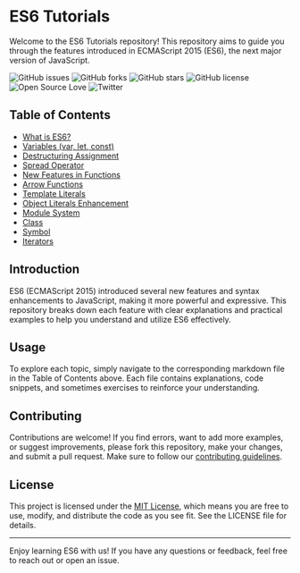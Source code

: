# ES6 Tutorials

Welcome to the ES6 Tutorials repository! This repository aims to guide you through the features introduced in ECMAScript 2015 (ES6), the next major version of JavaScript.

![GitHub issues](https://img.shields.io/github/issues/Nasirilahi/ES6-Tutorials)
![GitHub forks](https://img.shields.io/github/forks/Nasirilahi/ES6-Tutorials)
![GitHub stars](https://img.shields.io/github/stars/Nasirilahi/ES6-Tutorials)
![GitHub license](https://img.shields.io/github/license/Nasirilahi/ES6-Tutorials)
![Open Source Love](https://badges.frapsoft.com/os/v1/open-source.svg?v=103)
![Twitter](https://img.shields.io/twitter/url?url=https%3A%2F%2Fgithub.com%2FNasirilahi%2FES6-Tutorials)

## Table of Contents

- [What is ES6?](ES6/es6.md)
- [Variables (var, let, const)](const-let/const-let.md)
- [Destructuring Assignment](Destructoring/destructoring.md)
- [Spread Operator](Spread-Operator/spreadOperator.md)
- [New Features in Functions](Functions/functions.md)
- [Arrow Functions](Arrow-Function/arrow-function.md)
- [Template Literals](Template-literals/template-literals.md)
- [Object Literals Enhancement](Object-literal-enhancement/object-literal-enhancement.md)
- [Module System](Modules/modules.md)
- [Class](Class/class.md)
- [Symbol](Symbols/symbols.md)
- [Iterators](Iterators/iterators.md)

<!-- Uncomment the following sections as they are completed or added -->
<!--
- [Generators](Generators/generators.md)
- [Map/Set](MapSet/mapSet.md)
- [WeakMap/WeakSet](WeakmapWeakSet/weakmapWeakSet.md)
- [Promises](Promises/promises.md)
- [New Built-In Methods](BuiltIn-Methods/methods.md)
-->

## Introduction

ES6 (ECMAScript 2015) introduced several new features and syntax enhancements to JavaScript, making it more powerful and expressive. This repository breaks down each feature with clear explanations and practical examples to help you understand and utilize ES6 effectively.

## Usage

To explore each topic, simply navigate to the corresponding markdown file in the Table of Contents above. Each file contains explanations, code snippets, and sometimes exercises to reinforce your understanding.

## Contributing

Contributions are welcome! If you find errors, want to add more examples, or suggest improvements, please fork this repository, make your changes, and submit a pull request. Make sure to follow our [contributing guidelines](CONTRIBUTING.md).

## License

This project is licensed under the [MIT License](LICENSE), which means you are free to use, modify, and distribute the code as you see fit. See the LICENSE file for details.

---

Enjoy learning ES6 with us! If you have any questions or feedback, feel free to reach out or open an issue.

